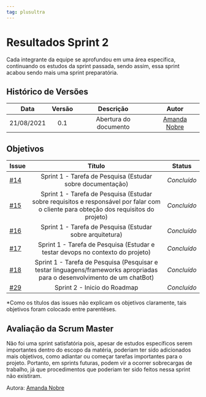 ```yaml
---
tag: plusultra
---
```

# Resultados Sprint 2

Cada integrante da equipe se aprofundou em uma área específica, continuando os estudos da sprint passada, sendo assim, essa sprint acabou sendo mais uma sprint preparatória.

## Histórico de Versões

| Data       | Versão | Descrição                      | Autor             |
| :--------: | :----: | :----------:                   | :---------------: |
| 21/08/2021 |    0.1   | Abertura do documento | [Amanda Nobre](https://github.com/AmandaNbr)|

## Objetivos

| Issue |            Título            |         Status        | 
|-------|:----------------------------:|-----------------------|
| [#14](https://github.com/fga-eps-mds/2021-1-Bot/issues/14) | Sprint 1 - Tarefa de Pesquisa (Estudar sobre documentação) | _Concluído_ |
| [#15](https://github.com/fga-eps-mds/2021-1-Bot/issues/15) | Sprint 1 - Tarefa de Pesquisa (Estudar sobre requisitos e responsável por falar com o cliente para obteção dos requisitos do projeto) | _Concluído_ |
| [#16](https://github.com/fga-eps-mds/2021-1-Bot/issues/16) | Sprint 1 - Tarefa de Pesquisa (Estudar sobre arquitetura) | _Concluído_|
| [#17](https://github.com/fga-eps-mds/2021-1-Bot/issues/17) | Sprint 1 - Tarefa de Pesquisa (Estudar e testar devops no contexto do projeto)  | _Concluído_ |
| [#18](https://github.com/fga-eps-mds/2021-1-Bot/issues/18) | Sprint 1 - Tarefa de Pesquisa (Pesquisar e testar linguagens/frameworks apropriadas para o desenvolvimento de um chatBot) | _Concluído_ |
| [#29](https://github.com/fga-eps-mds/2021-1-Bot/issues/29) | Sprint 2 - Inicio do Roadmap | _Concluído_|

*Como os títulos das issues não explicam os objetivos claramente, tais objetivos foram colocado entre parentêses.

## Avaliação da Scrum Master

Não foi uma sprint satisfatória pois, apesar de estudos específicos serem importantes dentro do escopo da matéria, poderiam ter sido adicionados mais objetivos, como adiantar ou começar tarefas importantes para o projeto. Portanto, em sprints futuras, podem vir a ocorrer sobrecargas de trabalho, já que procedimentos que poderiam ter sido feitos nessa sprint não existiram.

Autora: [Amanda Nobre](https://github.com/AmandaNbr)